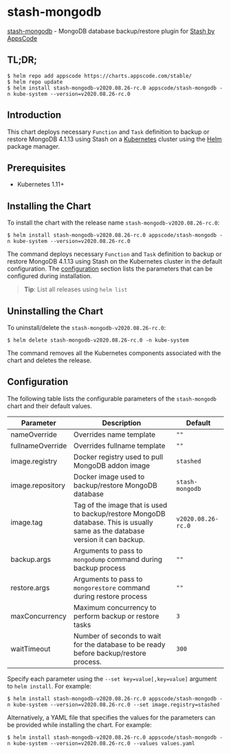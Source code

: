 # stash-mongodb

[stash-mongodb](https://github.com/stashed/mongodb) - MongoDB database backup/restore plugin for [Stash by AppsCode](https://stash.run)

## TL;DR;

```console
$ helm repo add appscode https://charts.appscode.com/stable/
$ helm repo update
$ helm install stash-mongodb-v2020.08.26-rc.0 appscode/stash-mongodb -n kube-system --version=v2020.08.26-rc.0
```

## Introduction

This chart deploys necessary `Function` and `Task` definition to backup or restore MongoDB 4.1.13 using Stash on a [Kubernetes](http://kubernetes.io) cluster using the [Helm](https://helm.sh) package manager.

## Prerequisites

- Kubernetes 1.11+

## Installing the Chart

To install the chart with the release name `stash-mongodb-v2020.08.26-rc.0`:

```console
$ helm install stash-mongodb-v2020.08.26-rc.0 appscode/stash-mongodb -n kube-system --version=v2020.08.26-rc.0
```

The command deploys necessary `Function` and `Task` definition to backup or restore MongoDB 4.1.13 using Stash on the Kubernetes cluster in the default configuration. The [configuration](#configuration) section lists the parameters that can be configured during installation.

> **Tip**: List all releases using `helm list`

## Uninstalling the Chart

To uninstall/delete the `stash-mongodb-v2020.08.26-rc.0`:

```console
$ helm delete stash-mongodb-v2020.08.26-rc.0 -n kube-system
```

The command removes all the Kubernetes components associated with the chart and deletes the release.

## Configuration

The following table lists the configurable parameters of the `stash-mongodb` chart and their default values.

|    Parameter     |                                                          Description                                                          |      Default       |
|------------------|-------------------------------------------------------------------------------------------------------------------------------|--------------------|
| nameOverride     | Overrides name template                                                                                                       | `""`               |
| fullnameOverride | Overrides fullname template                                                                                                   | `""`               |
| image.registry   | Docker registry used to pull MongoDB addon image                                                                              | `stashed`          |
| image.repository | Docker image used to backup/restore MongoDB database                                                                          | `stash-mongodb`    |
| image.tag        | Tag of the image that is used to backup/restore MongoDB database. This is usually same as the database version it can backup. | `v2020.08.26-rc.0` |
| backup.args      | Arguments to pass to `mongodump` command during backup process                                                                | `""`               |
| restore.args     | Arguments to pass to `mongorestore` command during restore process                                                            | `""`               |
| maxConcurrency   | Maximum concurrency to perform backup or restore tasks                                                                        | `3`                |
| waitTimeout      | Number of seconds to wait for the database to be ready before backup/restore process.                                         | `300`              |


Specify each parameter using the `--set key=value[,key=value]` argument to `helm install`. For example:

```console
$ helm install stash-mongodb-v2020.08.26-rc.0 appscode/stash-mongodb -n kube-system --version=v2020.08.26-rc.0 --set image.registry=stashed
```

Alternatively, a YAML file that specifies the values for the parameters can be provided while
installing the chart. For example:

```console
$ helm install stash-mongodb-v2020.08.26-rc.0 appscode/stash-mongodb -n kube-system --version=v2020.08.26-rc.0 --values values.yaml
```
